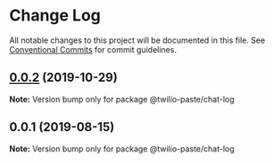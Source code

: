 # Change Log

All notable changes to this project will be documented in this file.
See [Conventional Commits](https://conventionalcommits.org) for commit guidelines.

## [0.0.2](https://github.com/twilio-labs/paste/compare/@twilio-paste/chat-log@0.0.1...@twilio-paste/chat-log@0.0.2) (2019-10-29)

**Note:** Version bump only for package @twilio-paste/chat-log





## 0.0.1 (2019-08-15)

**Note:** Version bump only for package @twilio-paste/chat-log
